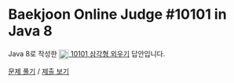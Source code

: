 # Baekjoon Online Judge #10101 in Java 8
Java 8로 작성한 [<img src="https://static.solved.ac/tier_small/2.svg" height="20" align="center">
10101 삼각형 외우기](https://www.acmicpc.net/problem/10101) 답안입니다.

[문제 풀기](https://www.acmicpc.net/problem/10101) /
[제출 보기](https://www.acmicpc.net/source/88844347)
